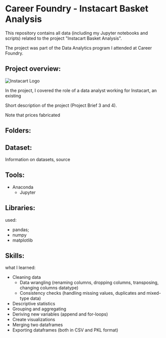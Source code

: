 # Career Foundry - Instacart Basket Analysis
This repository contains all data (including my Jupyter notebooks and scripts) related to the project "Instacart Basket Analysis".

The project was part of the Data Analytics program I attended at Career Foundry.

## Project overview:
![Instacart Logo](https://ibb.co/4RdQx0J)

In the project, I covered the role of a data analyst working for Instacart, an existing 

Short description of the project (Project Brief 3 and 4).

Note that prices fabricated

## Folders:

## Dataset:
Information on datasets, source

## Tools:
- Anaconda
  - Jupyter

## Libraries:
used:

- pandas;
- numpy
- matplotlib

## Skills:
what I learned:

- Cleaning data
  - Data wrangling (renaming columns, dropping columns, transposing, changing columns datatype)
  - Consistency checks (handling missing values, duplicates and mixed-type data)
- Descriptive statistics
- Grouping and aggregating
- Deriving new variables (append and for-loops)
- Create visualizations
- Merging two dataframes
- Exporting dataframes (both in CSV and PKL format)
